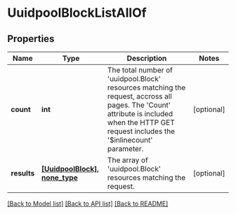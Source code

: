 # UuidpoolBlockListAllOf

## Properties
Name | Type | Description | Notes
------------ | ------------- | ------------- | -------------
**count** | **int** | The total number of &#39;uuidpool.Block&#39; resources matching the request, accross all pages. The &#39;Count&#39; attribute is included when the HTTP GET request includes the &#39;$inlinecount&#39; parameter. | [optional] 
**results** | [**[UuidpoolBlock], none_type**](UuidpoolBlock.md) | The array of &#39;uuidpool.Block&#39; resources matching the request. | [optional] 

[[Back to Model list]](../README.md#documentation-for-models) [[Back to API list]](../README.md#documentation-for-api-endpoints) [[Back to README]](../README.md)


